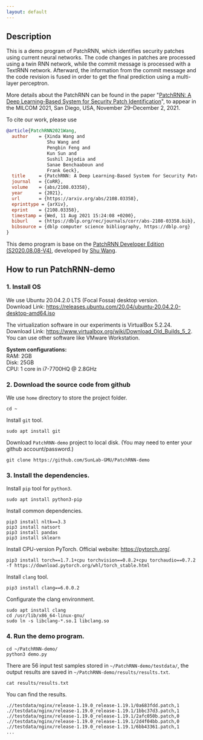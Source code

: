 ```yaml
---
layout: default
---
```


## Description

This is a demo program of PatchRNN, which identifies security patches using current neural networks. The code changes in patches are processed using a twin RNN network, while the commit message is processed with a TextRNN network. Afterward, the information from the commit message and the code revision is fused in order to get the final prediction using a multi-layer perceptron.

More details about the PatchRNN can be found in the paper "[PatchRNN: A Deep Learning-Based System for Security Patch Identification](https://shuwang127.github.io/papers/milcom21_PatchRNN.pdf)", to appear in the MILCOM 2021, San Diego, USA, November 29–December 2, 2021.

To cite our work, please use

```bibtex
@article{PatchRNN2021Wang,
  author    = {Xinda Wang and
               Shu Wang and
               Pengbin Feng and
               Kun Sun and
               Sushil Jajodia and
               Sanae Benchaaboun and
               Frank Geck},
  title     = {PatchRNN: A Deep Learning-Based System for Security Patch Identification},
  journal   = {CoRR},
  volume    = {abs/2108.03358},
  year      = {2021},
  url       = {https://arxiv.org/abs/2108.03358},
  eprinttype = {arXiv},
  eprint    = {2108.03358},
  timestamp = {Wed, 11 Aug 2021 15:24:08 +0200},
  biburl    = {https://dblp.org/rec/journals/corr/abs-2108-03358.bib},
  bibsource = {dblp computer science bibliography, https://dblp.org}
}
```

This demo program is base on the [PatchRNN Developer Edition (S2020.08.08-V4)](https://github.com/shuwang127/PatchRNN), developed by [Shu Wang](https://shuwang127.github.io/).

## How to run PatchRNN-demo

### 1. Install OS

We use Ubuntu 20.04.2.0 LTS (Focal Fossa) desktop version. \
Download Link: https://releases.ubuntu.com/20.04/ubuntu-20.04.2.0-desktop-amd64.iso

The virtualization software in our experiments is VirtualBox 5.2.24. \
Download Link: https://www.virtualbox.org/wiki/Download_Old_Builds_5_2. \
You can use other software like VMware Workstation.

**System configurations:**\
RAM: 2GB\
Disk: 25GB\
CPU: 1 core in i7-7700HQ @ 2.8GHz

### 2. Download the source code from github

We use `home` directory to store the project folder.

```shell
cd ~
```

Install `git` tool.

```shell 
sudo apt install git
```

Download `PatchRNN-demo` project to local disk. (You may need to enter your github account/password.)

```shell 
git clone https://github.com/SunLab-GMU/PatchRNN-demo
```

### 3. Install the dependencies.

Install `pip` tool for `python3`.

```shell 
sudo apt install python3-pip
```

Install common dependencies.

```shell 
pip3 install nltk==3.3
pip3 install natsort
pip3 install pandas
pip3 install sklearn
```

Install CPU-version PyTorch. Official website: https://pytorch.org/.

```shell 
pip3 install torch==1.7.1+cpu torchvision==0.8.2+cpu torchaudio==0.7.2 -f https://download.pytorch.org/whl/torch_stable.html
```

Install `clang` tool.

```shell 
pip3 install clang==6.0.0.2
```

Configurate the clang environment.

```shell 
sudo apt install clang
cd /usr/lib/x86_64-linux-gnu/
sudo ln -s libclang-*.so.1 libclang.so
```

### 4. Run the demo program.

```shell 
cd ~/PatchRNN-demo/
python3 demo.py
```

There are 56 input test samples stored in `~/PatchRNN-demo/testdata/`, the output results are saved in `~/PatchRNN-demo/results/results.txt`.

```shell 
cat results/results.txt
```

You can find the results.

```shell 
.//testdata/nginx/release-1.19.0_release-1.19.1/0a683fdd.patch,1
.//testdata/nginx/release-1.19.0_release-1.19.1/1bbc37d3.patch,1
.//testdata/nginx/release-1.19.0_release-1.19.1/2afc050b.patch,0
.//testdata/nginx/release-1.19.0_release-1.19.1/2d4f04bb.patch,0
.//testdata/nginx/release-1.19.0_release-1.19.1/6bb43361.patch,1
...
```
